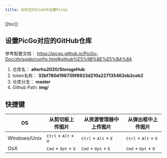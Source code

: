 ```yaml
---
title: 如何在VSCode中设置PicGo
---
```

<ClientOnly>
  <in-article-adsense
    ins-style="display:block; text-align:center;"
    data-ad-slot="7727965566"
  />
</ClientOnly>

[[toc]]

## 设置PicGo对应的GitHub仓库

参考配置文档： https://picgo.github.io/PicGo-Doc/zh/guide/config.html#github%E5%9B%BE%E5%BA%8A

1. 仓库名： **alterhu2020/StorageHub**
2. token名称： **32bf780d196739f8923d210a227135462eb2ceb2**
3. 仓库分支： **master**
4. Github Path: **img/**

## 快捷键

| OS           | 从剪切板上传图片               | 从资源管理器中上传图片                  | 从弹出框中上传图片                |
| ------------ | ----------------------------------------------- | ----------------------------------------------- | ----------------------------------------------- |
| Windows/Unix | <kbd>Ctrl</kbd> + <kbd>Alt</kbd> + <kbd>U</kbd> | <kbd>Ctrl</kbd> + <kbd>Alt</kbd> + <kbd>E</kbd> | <kbd>Ctrl</kbd> + <kbd>Alt</kbd> + <kbd>O</kbd> |
| OsX          | <kbd>Cmd</kbd> + <kbd>Opt</kbd> + <kbd>U</kbd>  | <kbd>Cmd</kbd> + <kbd>Opt</kbd> + <kbd>E</kbd>  | <kbd>Cmd</kbd> + <kbd>Opt</kbd> + <kbd>O</kbd>  |